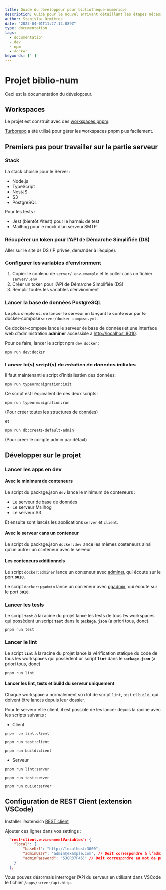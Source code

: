 ```yaml
---
title: Guide du développeur pour bibliothèque-numérique
description: Guide pour le nouvel arrivant détaillant les étapes nécessaires pour pouvoir travailler sur le projet
author: Stanislas Ormières
date: "2023-04-04T11:27:12.089Z"
type: documentation
tags:
  - documentation
  - dev
  - npm
  - docker
keywords: ['']
---
```


# Projet biblio-num

Ceci est la documentation du développeur.

## Workspaces

Le projet est construit avec des [workspaces pnpm](https://pnpm.io/workspaces).

[Turborepo](https://turbo.build/repo) a été utilisé pour gérer les workspaces pnpm plus facilement.

## Premiers pas pour travailler sur la partie serveur

### Stack

La stack choisie pour le Server :

- Node.js
- TypeScript
- NestJS
- S3
- PostgreSQL

Pour les tests :

- Jest (bientôt Vitest) pour le harnais de test
- Mailhog pour le mock d’un serveur SMTP

### Récupérer un token pour l’API de Démarche Simplifiée (DS)

Aller sur le site de DS (IP privée, demander à l’équipe).

### Configurer les variables d’environment

1. Copier le contenu de `server/.env-example` et le coller dans un fichier `server/.env`
2. Créer un token pour l’API de Démarche Simplifiée (DS)
3. Remplir toutes les variables d’environment

### Lancer la base de données PostgreSQL

Le plus simple est de lancer le serveur en lançant le conteneur par le docker-compose `server/docker-compose.yml`.

Ce docker-compose lance le serveur de base de données et une interface web d’administration **adminer** accessible à <http://localhost:8010>.

Pour ce faire, lancer le script npm `dev:docker` :

```console
npm run dev:docker
```

### Lancer le(s) script(s) de création de données initiales

Il faut maintenant le script d’initialisation des données :

```console
npm run typeorm:migration:init
```

Ce script est l’équivalent de ces deux scripts :

```console
npm run typeorm:migration:run
```

(Pour créer toutes les structures de données)

et

```console
npm run db:create-default-admin
```

(Pour créer le compte admin par défaut)

## Développer sur le projet

### Lancer les apps en dev

#### Avec le minimum de conteneurs

Le script du package.json `dev` lance le minimum de conteneurs :

- Le serveur de base de données
- Le serveur Mailhog
- Le serveur S3

Et ensuite sont lancés les applications `server` et `client`.

#### Avec le serveur dans un conteneur

Le script du package.json `docker:dev` lance les mêmes conteneurs ainsi qu’un autre : un conteneur avec le serveur

#### Les conteneurs additionnels

Le script `docker:adminer` lance un conteneur avec [adminer](https://www.adminer.org/), qui écoute sur le port **`8010`**.

Le script `docker:pgadmin` lance un conteneur avec [pgadmin](https://www.pgadmin.org/), qui écoute sur le port **`3010`**.

### Lancer les tests

Le script **`test`** à la racine du projet lance les tests de tous les workspaces qui possèdent un script **`test`** dans le **`package.json`** (a priori tous, donc).

```console
pnpm run test
```

### Lancer le lint

Le script **`lint`** à la racine du projet lance la vérification statique du code de tous les workspaces qui possèdent un script **`lint`** dans le **`package.json`** (a priori tous, donc).

```console
pnpm run lint
```

#### Lancer les lint, tests et build du serveur uniquement

Chaque workspace a normalement son lot de script `lint`, `test` et `build`, qui doivent être lancés depuis leur dossier.

Pour le serveur et le client, il est possible de les lancer depuis la racine avec les scripts suivants :

- Client

```console
pnpm run lint:client
```

```console
pnpm run test:client
```

```console
pnpm run build:client
```

- Serveur

```console
pnpm run lint:server
```

```console
pnpm run test:server
```

```console
pnpm run build:server
```


## Configuration de REST Client (extension VSCode)

Installer l’extension [REST client](https://marketplace.visualstudio.com/items?itemName=humao.rest-client)

Ajouter ces lignes dans vos settings :

```json
  "rest-client.environmentVariables": {
    "local": {
        "baseUrl": "http://localhost:3000",
        "adminUser": "admin@example.com", // Doit correspondre à l’admin que vous avez créé
        "adminPassword": "53CR37P455" // Doit correspondre au mot de passe de ce même utilisateur
    }
  },
```

Vous pouvez désormais interroger l’API du serveur en utilisant dans VSCode le fichier `/apps/server/api.http`.
